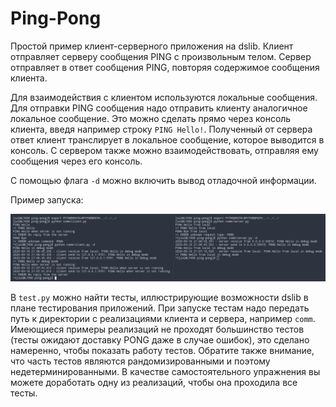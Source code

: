 # Ping-Pong

Простой пример клиент-серверного приложения на dslib. Клиент отправляет серверу сообщения PING с произвольным телом. Сервер отправляет в ответ сообщения PING, повторяя содержимое сообщения клиента.

Для взаимодействия с клиентом используются локальные сообщения. Для отправки PING сообщения надо отправить клиенту аналогичное локальное сообщение. Это можно сделать прямо через консоль клиента, введя например строку `PING Hello!`. Полученный от сервера ответ клиент транслирует в локальное сообщение, которое выводится в консоль. С сервером также можно взаимодействовать, отправляя ему сообщения через его консоль.

С помощью флага `-d` можно включить вывод отладочной информации.

Пример запуска:

![](session-example.png)

В `test.py` можно найти тесты, иллюстрирующие возможности dslib в плане тестирования приложений. При запуске тестам надо передать путь к директории с реализациями клиента и сервера, например `comm`. Имеющиеся примеры реализаций не проходят большинство тестов (тесты ожидают доставку PONG даже в случае ошибок), это сделано намеренно, чтобы показать работу тестов. Обратите также внимание, что часть тестов являются рандомизированными и поэтому недетерминированными. В качестве самостоятельного упражнения вы можете доработать одну из реализаций, чтобы она проходила все тесты.